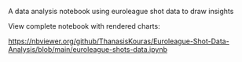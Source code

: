 A data analysis notebook using euroleague shot data to draw insights

View complete notebook with rendered charts:

https://nbviewer.org/github/ThanasisKouras/Euroleague-Shot-Data-Analysis/blob/main/euroleague-shots-data.ipynb
